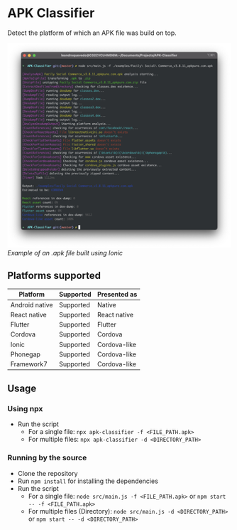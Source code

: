 # APK Classifier
Detect the platform of which an APK file was build on top.

![Example](https://raw.githubusercontent.com/LeandroSQ/APK-Classifier/master/.github/images/screenshot.png)
_Example of an .apk file built using Ionic_

## Platforms supported
| Platform | Supported | Presented as |
| -- | -- | -- |
| Android native | Supported | Native |
| React native | Supported | React native |
| Flutter | Supported | Flutter |
| Cordova | Supported | Cordova |
| Ionic | Supported | Cordova-like |
| Phonegap | Supported | Cordova-like |
| Framework7 | Supported | Cordova-like |

## Usage
### Using npx
- Run the script
  - For a single file: `npx apk-classifier -f <FILE_PATH.apk>`
  - For multiple files: `npx apk-classifier -d <DIRECTORY_PATH>`
### Running by the source
- Clone the repository
- Run `npm install` for installing the dependencies
- Run the script
  - For a single file: `node src/main.js -f <FILE_PATH.apk>` or `npm start -- -f <FILE_PATH.apk>`
  - For multiple files (Directory): `node src/main.js -d <DIRECTORY_PATH>` or `npm start -- -d <DIRECTORY_PATH>`